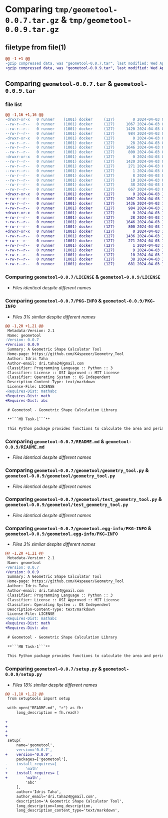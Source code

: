 # Comparing `tmp/geometool-0.0.7.tar.gz` & `tmp/geometool-0.0.9.tar.gz`

## filetype from file(1)

```diff
@@ -1 +1 @@
-gzip compressed data, was "geometool-0.0.7.tar", last modified: Wed Apr  3 09:31:10 2024, max compression
+gzip compressed data, was "geometool-0.0.9.tar", last modified: Wed Apr  3 16:26:37 2024, max compression
```

## Comparing `geometool-0.0.7.tar` & `geometool-0.0.9.tar`

### file list

```diff
@@ -1,16 +1,16 @@
-drwxr-xr-x   0 runner    (1001) docker     (127)        0 2024-04-03 09:31:10.466688 geometool-0.0.7/
--rw-r--r--   0 runner    (1001) docker     (127)     1067 2024-04-03 09:31:05.000000 geometool-0.0.7/LICENSE
--rw-r--r--   0 runner    (1001) docker     (127)     1420 2024-04-03 09:31:10.466688 geometool-0.0.7/PKG-INFO
--rw-r--r--   0 runner    (1001) docker     (127)      984 2024-04-03 09:31:05.000000 geometool-0.0.7/README.md
-drwxr-xr-x   0 runner    (1001) docker     (127)        0 2024-04-03 09:31:10.466688 geometool-0.0.7/geometool/
--rw-r--r--   0 runner    (1001) docker     (127)       28 2024-04-03 09:31:05.000000 geometool-0.0.7/geometool/__init__.py
--rw-r--r--   0 runner    (1001) docker     (127)     1646 2024-04-03 09:31:05.000000 geometool-0.0.7/geometool/geometry_tool.py
--rw-r--r--   0 runner    (1001) docker     (127)      800 2024-04-03 09:31:05.000000 geometool-0.0.7/geometool/test_geometry_tool.py
-drwxr-xr-x   0 runner    (1001) docker     (127)        0 2024-04-03 09:31:10.466688 geometool-0.0.7/geometool.egg-info/
--rw-r--r--   0 runner    (1001) docker     (127)     1420 2024-04-03 09:31:10.000000 geometool-0.0.7/geometool.egg-info/PKG-INFO
--rw-r--r--   0 runner    (1001) docker     (127)      271 2024-04-03 09:31:10.000000 geometool-0.0.7/geometool.egg-info/SOURCES.txt
--rw-r--r--   0 runner    (1001) docker     (127)        1 2024-04-03 09:31:10.000000 geometool-0.0.7/geometool.egg-info/dependency_links.txt
--rw-r--r--   0 runner    (1001) docker     (127)        8 2024-04-03 09:31:10.000000 geometool-0.0.7/geometool.egg-info/requires.txt
--rw-r--r--   0 runner    (1001) docker     (127)       10 2024-04-03 09:31:10.000000 geometool-0.0.7/geometool.egg-info/top_level.txt
--rw-r--r--   0 runner    (1001) docker     (127)       38 2024-04-03 09:31:10.466688 geometool-0.0.7/setup.cfg
--rw-r--r--   0 runner    (1001) docker     (127)      667 2024-04-03 09:31:05.000000 geometool-0.0.7/setup.py
+drwxr-xr-x   0 runner    (1001) docker     (127)        0 2024-04-03 16:26:37.656508 geometool-0.0.9/
+-rw-r--r--   0 runner    (1001) docker     (127)     1067 2024-04-03 16:26:34.000000 geometool-0.0.9/LICENSE
+-rw-r--r--   0 runner    (1001) docker     (127)     1436 2024-04-03 16:26:37.656508 geometool-0.0.9/PKG-INFO
+-rw-r--r--   0 runner    (1001) docker     (127)      984 2024-04-03 16:26:34.000000 geometool-0.0.9/README.md
+drwxr-xr-x   0 runner    (1001) docker     (127)        0 2024-04-03 16:26:37.656508 geometool-0.0.9/geometool/
+-rw-r--r--   0 runner    (1001) docker     (127)       28 2024-04-03 16:26:34.000000 geometool-0.0.9/geometool/__init__.py
+-rw-r--r--   0 runner    (1001) docker     (127)     1646 2024-04-03 16:26:34.000000 geometool-0.0.9/geometool/geometry_tool.py
+-rw-r--r--   0 runner    (1001) docker     (127)      800 2024-04-03 16:26:34.000000 geometool-0.0.9/geometool/test_geometry_tool.py
+drwxr-xr-x   0 runner    (1001) docker     (127)        0 2024-04-03 16:26:37.656508 geometool-0.0.9/geometool.egg-info/
+-rw-r--r--   0 runner    (1001) docker     (127)     1436 2024-04-03 16:26:37.000000 geometool-0.0.9/geometool.egg-info/PKG-INFO
+-rw-r--r--   0 runner    (1001) docker     (127)      271 2024-04-03 16:26:37.000000 geometool-0.0.9/geometool.egg-info/SOURCES.txt
+-rw-r--r--   0 runner    (1001) docker     (127)        1 2024-04-03 16:26:37.000000 geometool-0.0.9/geometool.egg-info/dependency_links.txt
+-rw-r--r--   0 runner    (1001) docker     (127)        9 2024-04-03 16:26:37.000000 geometool-0.0.9/geometool.egg-info/requires.txt
+-rw-r--r--   0 runner    (1001) docker     (127)       10 2024-04-03 16:26:37.000000 geometool-0.0.9/geometool.egg-info/top_level.txt
+-rw-r--r--   0 runner    (1001) docker     (127)       38 2024-04-03 16:26:37.656508 geometool-0.0.9/setup.cfg
+-rw-r--r--   0 runner    (1001) docker     (127)      681 2024-04-03 16:26:34.000000 geometool-0.0.9/setup.py
```

### Comparing `geometool-0.0.7/LICENSE` & `geometool-0.0.9/LICENSE`

 * *Files identical despite different names*

### Comparing `geometool-0.0.7/PKG-INFO` & `geometool-0.0.9/PKG-INFO`

 * *Files 3% similar despite different names*

```diff
@@ -1,20 +1,21 @@
 Metadata-Version: 2.1
 Name: geometool
-Version: 0.0.7
+Version: 0.0.9
 Summary: A Geometric Shape Calculator Tool
 Home-page: https://github.com/K4speeer/Geometry_Tool
 Author: Idris Taha
 Author-email: dri.taha24@gmail.com
 Classifier: Programming Language :: Python :: 3
 Classifier: License :: OSI Approved :: MIT License
 Classifier: Operating System :: OS Independent
 Description-Content-Type: text/markdown
 License-File: LICENSE
-Requires-Dist: mathabc
+Requires-Dist: math
+Requires-Dist: abc
 
 # Geometool - Geometric Shape Calculation Library
 
 **```MB Task-1```**
 
 This Python package provides functions to calculate the area and perimeter of various geometric shapes.
```

### Comparing `geometool-0.0.7/README.md` & `geometool-0.0.9/README.md`

 * *Files identical despite different names*

### Comparing `geometool-0.0.7/geometool/geometry_tool.py` & `geometool-0.0.9/geometool/geometry_tool.py`

 * *Files identical despite different names*

### Comparing `geometool-0.0.7/geometool/test_geometry_tool.py` & `geometool-0.0.9/geometool/test_geometry_tool.py`

 * *Files identical despite different names*

### Comparing `geometool-0.0.7/geometool.egg-info/PKG-INFO` & `geometool-0.0.9/geometool.egg-info/PKG-INFO`

 * *Files 3% similar despite different names*

```diff
@@ -1,20 +1,21 @@
 Metadata-Version: 2.1
 Name: geometool
-Version: 0.0.7
+Version: 0.0.9
 Summary: A Geometric Shape Calculator Tool
 Home-page: https://github.com/K4speeer/Geometry_Tool
 Author: Idris Taha
 Author-email: dri.taha24@gmail.com
 Classifier: Programming Language :: Python :: 3
 Classifier: License :: OSI Approved :: MIT License
 Classifier: Operating System :: OS Independent
 Description-Content-Type: text/markdown
 License-File: LICENSE
-Requires-Dist: mathabc
+Requires-Dist: math
+Requires-Dist: abc
 
 # Geometool - Geometric Shape Calculation Library
 
 **```MB Task-1```**
 
 This Python package provides functions to calculate the area and perimeter of various geometric shapes.
```

### Comparing `geometool-0.0.7/setup.py` & `geometool-0.0.9/setup.py`

 * *Files 18% similar despite different names*

```diff
@@ -1,18 +1,22 @@
 from setuptools import setup
 
 with open("README.md", "r") as fh:
     long_description = fh.read()
 
+
+
+    
+    
 setup(
     name='geometool',
-    version='0.0.7',
+    version='0.0.9',
     packages=['geometool'],
-    install_requires=[
-        'math'
+    install_requires= [
+        'math',
         'abc'
     ],
     author='Idris Taha',
     author_email='dri.taha24@gmail.com',
     description='A Geometric Shape Calculator Tool',
     long_description=long_description,
     long_description_content_type='text/markdown',
```

